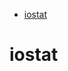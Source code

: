 <!--ts-->
   * [iostat](#iostat)

<!-- Added by: gil_diy, at: Sun 02 Oct 2022 09:14:14 IDT -->

<!--te-->

# iostat

